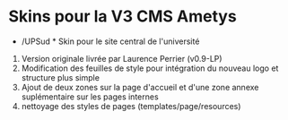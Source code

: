 #  Skins pour la V3 CMS Ametys

* /UPSud *
Skin pour le site central de l'université
1. Version originale livrée par Laurence Perrier (v0.9-LP)
2. Modification des feuilles de style pour intégration du nouveau logo et structure plus simple
3. Ajout de deux zones sur la page d'accueil et d'une zone annexe suplémentaire sur les pages internes
4. nettoyage des styles de pages (templates/page/resources)
